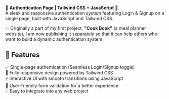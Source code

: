 🚀 **Authentication Page | Tailwind CSS + JavaScript** 🔐  
A sleek and responsive authentication system featuring Login & Signup on a single page, built with JavaScript and Tailwind CSS.  

✨ Originally a part of my first project, **"Cook Book"** (a meal planner website), I am now publishing it separately so that it can help others who want to build a dynamic authentication system.  

## 🌟 Features  
✅ Single-page authentication (Seamless Login/Signup toggle)  
🎨 Fully responsive design powered by Tailwind CSS  
⚡ Interactive UI with smooth transitions using JavaScript  
🔐 User-friendly form validation for a better experience  
💡 Easy to integrate into any web project  

